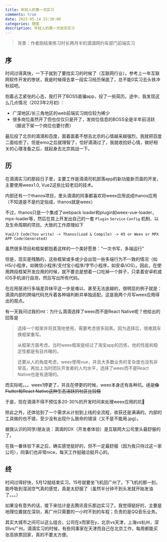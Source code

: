 ```yaml
---
title: 年轻人的第一次实习
comments: true
date: 2023-05-14 15:30:00
categories: 随笔
description: 年轻人的第一次进京实习
---
```


> 背景：作者刚结束练习时长两月半的滴滴网约车部门前端实习

## 序

时间过得真快，一下子就到了要找实习的时候了（互联网行业）。参考上一年互联网软件开发的惨状，我是时候得去拿一段实习经历保底了，总不能0实习去头铁冲秋招吧。

抱着忐忑紧张的心态，我打开了BOSS直骗app，投了一些简历。途中，我发现这么几点情况（2023年2月初）：

- 广深地区/长三角地区的web前端实习岗位较为稀少
- 很多岗位虽然开了但也仅仅只是开了，发岗位信息的BOSS全是半年前活跃（据说下架一个岗位也要付费）

最后投了北京的滴滴和百度，面着面着不想去北京的心情越来越强烈，我就把百度二面给拒了。但是emo之后就理智了，恰好滴滴过了，我就收拾好心情，做好相关的心理准备之后，就起身去北京挑战一下。

## 历

在滴滴实习的那段日子里，主要工作是滴滴司机部落app的新功能新页面的开发，主要使用weex1.0, Vue2这些比较老旧的技术。

内部还有一个thanos项目，里头滴滴的同事都喜欢将weex应用说成thanos应用（不知道是不是约定俗成，thanos就是weex）

不过，thanos只是一个集成了webpack loader和plugin如weex-vue-loader，mpx-loader等，然后在其上开发出自己的一套 `Plugin` `Service` `Config` 机制、以及生命周期的项目。大致的工作原理如下

```
Vue2/3 Code(You write) -> Thanos(Load & Compile) -> H5 or Weex or MPX APP Code(Generated)
```

虽然很多项目和框架都抱着这样的一个美好愿景：“一次书写，多端运行”

但是，现实是残酷的，这些框架或多或少会出现一些多端行为不一致的情况（如H5/小程序，如微信小程序/支付宝小程序/字节小程序，如安卓/iOS）。因此，在使用跨段框架开发应用的时候，就不要总是想着一口吃掉一个胖子，只拿着安卓机或iOS手机进行自测，然后写出所有代码。

在应用层进行多端差异抹平这一步是难以、甚至无法逾越的，很明显的例子就是：滴滴内部的跨端代码充斥着各种端判断并单独适配。这是我两个月写weex应用得出的观点。

有一天我问过我的mt：为什么滴滴选择了weex而不是React Native呢？他给出的回答是

> 选择一个框架并将其落地使用，需要考虑很多因素。因为选择后，很难跳车换框架重写。
> 
> 从框架方面考虑，当时weex框架是经过了淘宝app的历练，他的性能和稳定性都是有目共睹的。
> 
> 还要从人的角度考虑，weex使用vue，并且大多数业务的复杂度也没有非常高，再加上当时团队开发者的人均水平，选择了weex而不是React Native也是有道理的。

而实际呢。。。weex1停更了，并且在停更的时候，weex本身还有各种坑。~~还是像Flutter和React Native这种生态活跃的社区比较稳~~

于是，现在滴滴不得不预估多20-30%的开发时间来处理weex应用的坑🌚

除此之外，还体验到了一个需求从计划到上线的全流程，收获还是满满的。内部的工具做的也不错，至少没有出现什么致命的错误（又不是不能用.jpg）。

据我认识的同学/朋友说：滴滴的DX（开发者体验）是互联网大公司里头最舒服的了。

在我一番体验下来之后，确实感觉挺好的，但不一定最舒服（因为我只待过这一家公司），同事们也非常nice，每天工作挺融洽挺开心的。

## 终

时间过得好快，5月12就结束实习，15号就要坐飞机回广州了。下飞机的那一刻，能呼吸到湿润空气真的感觉，真是太舒服了（虽然半分钟不到头发就开始发油了。。。）

如果没有意外的话，接下来估计是去腾讯音乐那边实习了。我觉得挺好的，主要是地理位置就在深圳，离广州只需要的一小时不到的车程；负责的是QQ音乐业务。

其实大城市之间可以这么组合，公司在x而家在y，北京vs天津，上海vs杭州，深圳vs广州。滴滴实习的时候，有些同事家在天津而自己在北京工作，每周都能买张高铁票回家，真的不要太方便。
